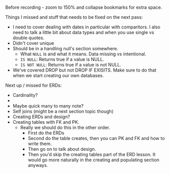 



Before recording - zoom to 150% and collapse bookmarks for extra space.


Things I missed and stuff that needs to be fixed on the next pass:
- I need to cover dealing with dates in particular with comparitors. I also need to talk a little bit about data types and when you use single vs double quotes.
- Didn't cover unique
- Should be in a handling null's section somewhere. 
	- What `NULL` is and what it means. Data missing vs intentional.
	- `IS NULL`: Returns true if a value is NULL.
	- `IS NOT NULL`: Returns true if a value is not NULL.
- We've covered DROP but not DROP IF EXISITS. Make sure to do that when we start creating our own databases.



Next up / missed for ERDs:
- Cardinality?
- 
- Maybe quick many to many note?
- Self joins (might be a next section topic though)
- Creating ERDs and design?
- Creating tables with FK and PK.
	- Really we should do this in the other order.
		- First do the ERDs
		- Second do the table creates, then you can PK and FK and how to write them.
		- Then go on to talk about design.
		- Then you'd skip the creating tables part of the ERD lesson. It would go more naturally in the creating and populating section anyways.